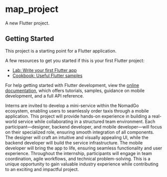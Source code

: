 # map_project

A new Flutter project.

## Getting Started

This project is a starting point for a Flutter application.

A few resources to get you started if this is your first Flutter project:

- [Lab: Write your first Flutter app](https://docs.flutter.dev/get-started/codelab)
- [Cookbook: Useful Flutter samples](https://docs.flutter.dev/cookbook)

For help getting started with Flutter development, view the
[online documentation](https://docs.flutter.dev/), which offers tutorials,
samples, guidance on mobile development, and a full API reference.


Interns are invited to develop a mini-service within the NomadGo ecosystem, enabling users to seamlessly order taxis through a mobile application. This project will provide hands-on experience in building a real-world service while collaborating in a structured team environment. Each participant—designer, backend developer, and mobile developer—will focus on their specialized role, ensuring smooth integration of all components. The designer will craft an intuitive and visually appealing UI, while the backend developer will build the service infrastructure. The mobile developer will bring the app to life, ensuring seamless functionality and user experience. Throughout the internship, participants will engage in team coordination, agile workflows, and technical problem-solving. This is a unique opportunity to gain valuable industry experience while contributing to an exciting and impactful project.
